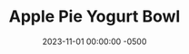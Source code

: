 ---
layout: post
title:  "Apple Pie Yogurt Bowl"
date:   2023-11-01 00:00:00 -0500
categories:
- Recipes
- Breakfast
permalink: /recipes/yogurt-apple
image: /assets/Food/Breakfast/Yogurt/yogurt-apple.jpg
ing: yogurtapple-ing
facts: yogurtapple-facts
section1: 
start2: 
section2: 
start3: 
section3: 
start4: 
section4: 
start5: 
section5: 
Prep: 5
Rest: 
Cook: 10
Source1: 
Source2: 
whisk: https://s.samsungfood.com/1XwbK
tags: 
- protein
- casein
- whey
- yogurt
- chia
- gluten free
- fruit
- nut
- chopped
- air fry
Description: Here I've made 4 different variations of yogurt bowls that you can easily prep the night before for an easy breakfast. We have PB&J, Apple Pie, Chocolate, and Peanut Butter Banana for you to enjoy
Instructions: 
- In a small bowl or airtight container, mix together the base ingredients (yogurt, milk, applesauce, whey, peanut butter, cinnamon, and optional sweetener). Choose a flavor below, and mix in. Top with your fruit and chopped nuts (if you didn't use peanut butter)<br><br>

- Apple Pie - to soften the apple, air fry the slices for 10 minutes at 300F before topping the yogurt. Mix in your spices, and top with the sliced apple.  I decided to top with chopped pistachios here instead of mixing in nut butter<br><br>

- For the other flavors and their nutrition facts, check out the links below<br>
- <a href="yogurt-pbj">Peanut Butter and Jelly Yogurt Bowl</a><br>
- <a href="yogurt-banana">Peanut Butter Banana Yogurt Bowl</a><br>
- <a href="yogurt-choc">Chocolate Almond Yogurt Bowl</a><br>
---